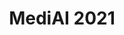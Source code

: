 ---
title: 'MediAI 2021'
desc: 'This task focuses on medical image segmentation and transparency in machine learning-based systems.'
link: https://www.nora.ai/competition/image-segmentation.html
---